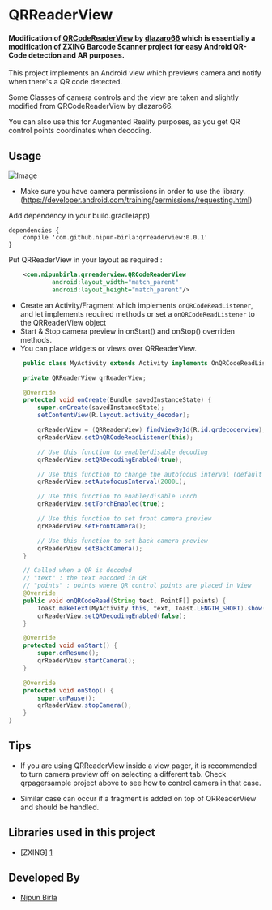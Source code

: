 QRReaderView
===

#### Modification of <a href="https://github.com/dlazaro66/QRCodeReaderView">QRCodeReaderView</a> by <a href="https://github.com/dlazaro66">dlazaro66</a> which is essentially a modification of  ZXING Barcode Scanner project for easy Android QR-Code detection and AR purposes. ####

This project implements an Android view which previews camera and notify when there's a QR code detected.

Some Classes of camera controls and the view are taken and slightly modified from QRCodeReaderView by dlazaro66.

You can also use this for Augmented Reality purposes, as you get QR control points coordinates when decoding.

Usage
-----

![Image](https://cloud.githubusercontent.com/assets/7312366/22305793/df6acf62-e362-11e6-8102-46c42f64f1fc.gif)

- Make sure you have camera permissions in order to use the library. (https://developer.android.com/training/permissions/requesting.html)



Add dependency in your build.gradle(app)

    dependencies {
        compile 'com.github.nipun-birla:qrreaderview:0.0.1'
    }


Put QRReaderView in your layout as required :
```xml
    <com.nipunbirla.qrreaderview.QRCodeReaderView
            android:layout_width="match_parent"
            android:layout_height="match_parent"/>
```

- Create an Activity/Fragment which implements `onQRCodeReadListener`, and let implements required methods or set a `onQRCodeReadListener` to the QRReaderView object
- Start & Stop camera preview in onStart() and onStop() overriden methods.
- You can place widgets or views over QRReaderView.

```java
	public class MyActivity extends Activity implements OnQRCodeReadListener {

	private QRReaderView qrReaderView;

	@Override
    protected void onCreate(Bundle savedInstanceState) {
        super.onCreate(savedInstanceState);
        setContentView(R.layout.activity_decoder);

        qrReaderView = (QRReaderView) findViewById(R.id.qrdecoderview);
        qrReaderView.setOnQRCodeReadListener(this);

    	// Use this function to enable/disable decoding
        qrReaderView.setQRDecodingEnabled(true);

        // Use this function to change the autofocus interval (default is 5 secs)
        qrReaderView.setAutofocusInterval(2000L);

        // Use this function to enable/disable Torch
        qrReaderView.setTorchEnabled(true);

        // Use this function to set front camera preview
        qrReaderView.setFrontCamera();

        // Use this function to set back camera preview
        qrReaderView.setBackCamera();
    }

    // Called when a QR is decoded
    // "text" : the text encoded in QR
    // "points" : points where QR control points are placed in View
	@Override
	public void onQRCodeRead(String text, PointF[] points) {
		Toast.makeText(MyActivity.this, text, Toast.LENGTH_SHORT).show();
		qrReaderView.setQRDecodingEnabled(false);
	}

	@Override
	protected void onStart() {
		super.onResume();
		qrReaderView.startCamera();
	}

	@Override
	protected void onStop() {
		super.onPause();
		qrReaderView.stopCamera();
	}
}
```

Tips
------------------------------
- If you are using QRReaderView inside a view pager, it is recommended to turn camera preview off on selecting a different tab. Check qrpagersample project above to see how to control camera in that case.

- Similar case can occur if a fragment is added on top of QRReaderView and should be handled.

Libraries used in this project
------------------------------

* [ZXING] [1]


Developed By
------------

* <a href="https://in.linkedin.com/in/nipunbirla">Nipun Birla</a>

[1]: https://github.com/zxing/zxing/
